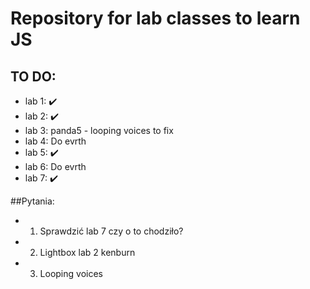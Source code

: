  # Repository for lab classes to learn JS  
 ## TO DO:
 - lab 1: ✔️
 - lab 2: ✔️
 - lab 3: panda5 - looping voices to fix
 - lab 4: Do evrth
 - lab 5: ✔️
 - lab 6: Do evrth
 - lab 7: ✔️



 ##Pytania:
 - 1. Sprawdzić lab 7 czy o to chodziło?
 - 2. Lightbox lab 2 kenburn
 - 3. Looping voices
